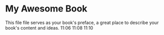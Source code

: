 My Awesome Book
=======

This file file serves as your book's preface, a great place to describe your book's content and ideas.
11:06 
11:08 
11:10 
